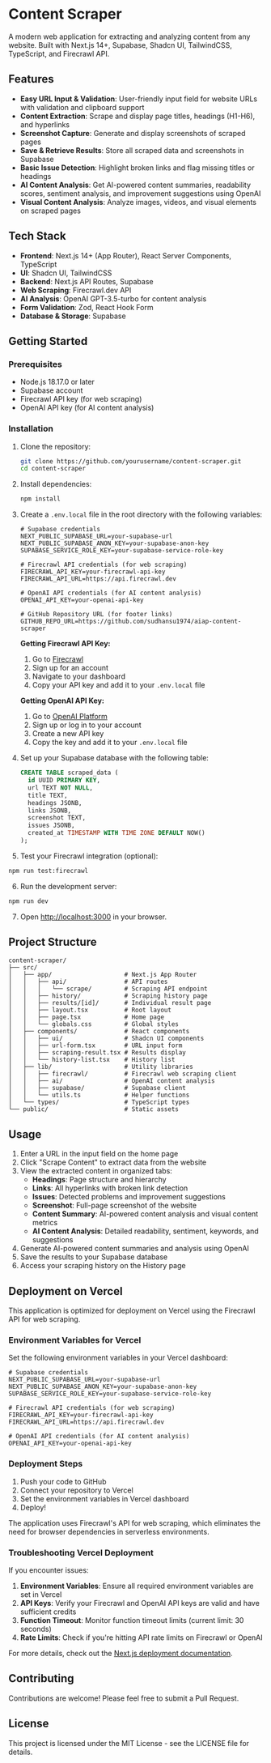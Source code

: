 # Content Scraper

A modern web application for extracting and analyzing content from any website. Built with Next.js 14+, Supabase, Shadcn UI, TailwindCSS, TypeScript, and Firecrawl API.

## Features

- **Easy URL Input & Validation**: User-friendly input field for website URLs with validation and clipboard support
- **Content Extraction**: Scrape and display page titles, headings (H1-H6), and hyperlinks
- **Screenshot Capture**: Generate and display screenshots of scraped pages
- **Save & Retrieve Results**: Store all scraped data and screenshots in Supabase
- **Basic Issue Detection**: Highlight broken links and flag missing titles or headings
- **AI Content Analysis**: Get AI-powered content summaries, readability scores, sentiment analysis, and improvement suggestions using OpenAI
- **Visual Content Analysis**: Analyze images, videos, and visual elements on scraped pages

## Tech Stack

- **Frontend**: Next.js 14+ (App Router), React Server Components, TypeScript
- **UI**: Shadcn UI, TailwindCSS
- **Backend**: Next.js API Routes, Supabase
- **Web Scraping**: Firecrawl.dev API
- **AI Analysis**: OpenAI GPT-3.5-turbo for content analysis
- **Form Validation**: Zod, React Hook Form
- **Database & Storage**: Supabase

## Getting Started

### Prerequisites

- Node.js 18.17.0 or later
- Supabase account
- Firecrawl API key (for web scraping)
- OpenAI API key (for AI content analysis)

### Installation

1. Clone the repository:
   ```bash
   git clone https://github.com/yourusername/content-scraper.git
   cd content-scraper
   ```

2. Install dependencies:
   ```bash
   npm install
   ```

3. Create a `.env.local` file in the root directory with the following variables:
   ```
   # Supabase credentials
   NEXT_PUBLIC_SUPABASE_URL=your-supabase-url
   NEXT_PUBLIC_SUPABASE_ANON_KEY=your-supabase-anon-key
   SUPABASE_SERVICE_ROLE_KEY=your-supabase-service-role-key

   # Firecrawl API credentials (for web scraping)
   FIRECRAWL_API_KEY=your-firecrawl-api-key
   FIRECRAWL_API_URL=https://api.firecrawl.dev

   # OpenAI API credentials (for AI content analysis)
   OPENAI_API_KEY=your-openai-api-key
   
   # GitHub Repository URL (for footer links)
   GITHUB_REPO_URL=https://github.com/sudhansu1974/aiap-content-scraper
   ```

   **Getting Firecrawl API Key:**
   1. Go to [Firecrawl](https://firecrawl.dev)
   2. Sign up for an account
   3. Navigate to your dashboard
   4. Copy your API key and add it to your `.env.local` file

   **Getting OpenAI API Key:**
   1. Go to [OpenAI Platform](https://platform.openai.com/api-keys)
   2. Sign up or log in to your account
   3. Create a new API key
   4. Copy the key and add it to your `.env.local` file

4. Set up your Supabase database with the following table:
   ```sql
   CREATE TABLE scraped_data (
     id UUID PRIMARY KEY,
     url TEXT NOT NULL,
     title TEXT,
     headings JSONB,
     links JSONB,
     screenshot TEXT,
     issues JSONB,
     created_at TIMESTAMP WITH TIME ZONE DEFAULT NOW()
   );
   ```

5. Test your Firecrawl integration (optional):
```bash
npm run test:firecrawl
```

6. Run the development server:
```bash
npm run dev
```

7. Open [http://localhost:3000](http://localhost:3000) in your browser.

## Project Structure

```
content-scraper/
├── src/
│   ├── app/                    # Next.js App Router
│   │   ├── api/                # API routes
│   │   │   └── scrape/         # Scraping API endpoint
│   │   ├── history/            # Scraping history page
│   │   ├── results/[id]/       # Individual result page
│   │   ├── layout.tsx          # Root layout
│   │   ├── page.tsx            # Home page
│   │   └── globals.css         # Global styles
│   ├── components/             # React components
│   │   ├── ui/                 # Shadcn UI components
│   │   ├── url-form.tsx        # URL input form
│   │   ├── scraping-result.tsx # Results display
│   │   └── history-list.tsx    # History list
│   ├── lib/                    # Utility libraries
│   │   ├── firecrawl/          # Firecrawl web scraping client
│   │   ├── ai/                 # OpenAI content analysis
│   │   ├── supabase/           # Supabase client
│   │   └── utils.ts            # Helper functions
│   └── types/                  # TypeScript types
└── public/                     # Static assets
```

## Usage

1. Enter a URL in the input field on the home page
2. Click "Scrape Content" to extract data from the website
3. View the extracted content in organized tabs:
   - **Headings**: Page structure and hierarchy
   - **Links**: All hyperlinks with broken link detection
   - **Issues**: Detected problems and improvement suggestions
   - **Screenshot**: Full-page screenshot of the website
   - **Content Summary**: AI-powered content analysis and visual content metrics
   - **AI Content Analysis**: Detailed readability, sentiment, keywords, and suggestions
4. Generate AI-powered content summaries and analysis using OpenAI
5. Save the results to your Supabase database
6. Access your scraping history on the History page

## Deployment on Vercel

This application is optimized for deployment on Vercel using the Firecrawl API for web scraping.

### Environment Variables for Vercel

Set the following environment variables in your Vercel dashboard:

```
# Supabase credentials
NEXT_PUBLIC_SUPABASE_URL=your-supabase-url
NEXT_PUBLIC_SUPABASE_ANON_KEY=your-supabase-anon-key
SUPABASE_SERVICE_ROLE_KEY=your-supabase-service-role-key

# Firecrawl API credentials (for web scraping)
FIRECRAWL_API_KEY=your-firecrawl-api-key
FIRECRAWL_API_URL=https://api.firecrawl.dev

# OpenAI API credentials (for AI content analysis)
OPENAI_API_KEY=your-openai-api-key
```

### Deployment Steps

1. Push your code to GitHub
2. Connect your repository to Vercel
3. Set the environment variables in Vercel dashboard
4. Deploy!

The application uses Firecrawl's API for web scraping, which eliminates the need for browser dependencies in serverless environments.

### Troubleshooting Vercel Deployment

If you encounter issues:

1. **Environment Variables**: Ensure all required environment variables are set in Vercel
2. **API Keys**: Verify your Firecrawl and OpenAI API keys are valid and have sufficient credits
3. **Function Timeout**: Monitor function timeout limits (current limit: 30 seconds)
4. **Rate Limits**: Check if you're hitting API rate limits on Firecrawl or OpenAI

For more details, check out the [Next.js deployment documentation](https://nextjs.org/docs/app/building-your-application/deploying).

## Contributing

Contributions are welcome! Please feel free to submit a Pull Request.

## License

This project is licensed under the MIT License - see the LICENSE file for details.
